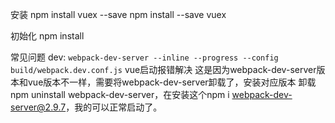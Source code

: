 安装
npm install vuex --save
npm install --save vuex

初始化 npm install

常见问题
dev: `webpack-dev-server --inline --progress --config build/webpack.dev.conf.js` vue启动报错解决
这是因为webpack-dev-server版本和vue版本不一样，需要将webpack-dev-server卸载了，安装对应版本
卸载npm uninstall webpack-dev-server，在安装这个npm i webpack-dev-server@2.9.7，我的可以正常启动了。